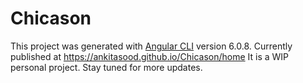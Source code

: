 # Chicason

This project was generated with [Angular CLI](https://github.com/angular/angular-cli) version 6.0.8.
Currently published at https://ankitasood.github.io/Chicason/home 
It is a WIP personal project. Stay tuned for more updates.
